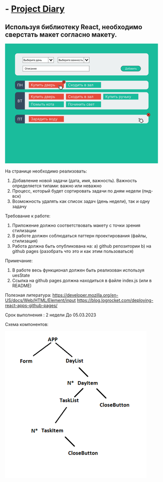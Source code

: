 # - [Project Diary](https://sl101.github.io/TEL-RAN_REACT-hw)

## Используя библиотеку React, необходимо сверстать макет согласно макету.

![task layout](./assets/maket.png)

На странице необходимо реализовать:

1. Добавление новой задачи (дата, имя, важность). Важность определяется типами: важно или неважно
2. Процесс, который будет сортировать задачи по дням недели (пнд-вск)
3. Возможность удалять как список задач (день недели), так и одну задачу

Требование к работе:

1. Приложение должно соответствовать макету с точки зрения стилизации
2. В работе должен соблюдаться паттерн проектирования (файлы, стилизация)
3. Работа должна быть опубликована на:
   a) github репозитории
   b) на github pages (разобрать что это и как этим пользоваться)

Примечание:

1. В работе весь функционал должен быть реализован используя uesState
2. Ссылка на github pages должна находиться в файле index.js (или в README)

Полезная литература:
https://developer.mozilla.org/en-US/docs/Web/HTML/Element/input
https://blog.logrocket.com/deploying-react-apps-github-pages/

Срок выполнения : 2 недели
До 05.03.2023

Схема компонентов:

![task layout](./assets/schema.png)
